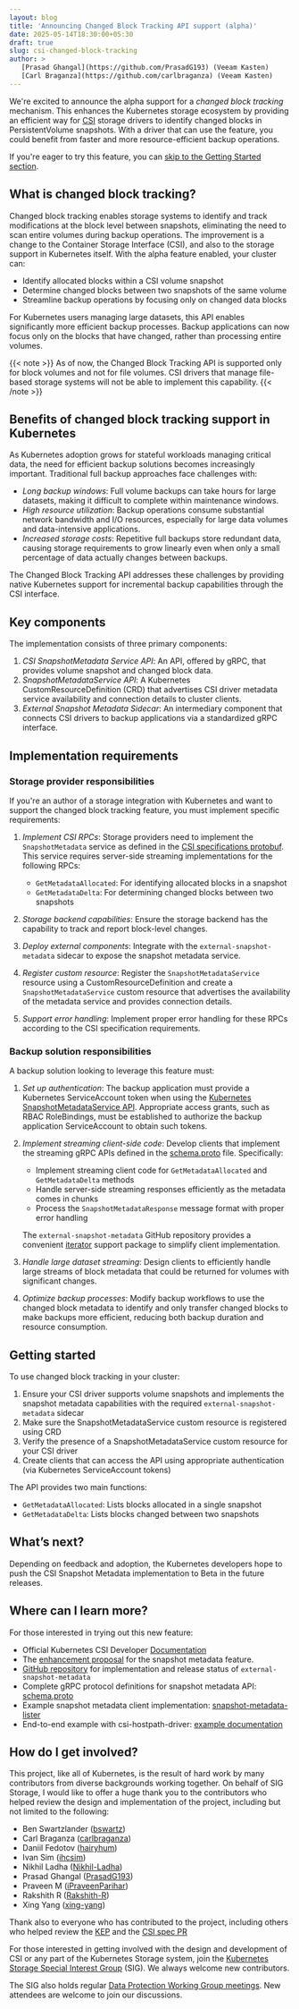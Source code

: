 ```yaml
---
layout: blog
title: 'Announcing Changed Block Tracking API support (alpha)'
date: 2025-05-14T18:30:00+05:30
draft: true
slug: csi-changed-block-tracking
author: >
   [Prasad Ghangal](https://github.com/PrasadG193) (Veeam Kasten)
   [Carl Braganza](https://github.com/carlbraganza) (Veeam Kasten)
---
```


We're excited to announce the alpha support for a _changed block tracking_ mechanism. This enhances
the Kubernetes storage ecosystem by providing an efficient way for
[CSI](https://kubernetes.io/docs/concepts/storage/volumes/#csi) storage drivers to identify changed
blocks in PersistentVolume snapshots. With a driver that can use the feature, you could benefit
from faster and more resource-efficient backup operations.

If you're eager to try this feature, you can [skip to the Getting Started section](#getting-started).

## What is changed block tracking?

Changed block tracking enables storage systems to identify and track modifications at the block level
between snapshots, eliminating the need to scan entire volumes during backup operations. The
improvement is a change to the Container Storage Interface (CSI), and also to the storage support
in Kubernetes itself.
With the alpha feature enabled, your cluster can:

- Identify allocated blocks within a CSI volume snapshot
- Determine changed blocks between two snapshots of the same volume
- Streamline backup operations by focusing only on changed data blocks

For Kubernetes users managing large datasets, this API enables significantly more efficient
backup processes. Backup applications can now focus only on the blocks that have changed,
rather than processing entire volumes.

{{< note >}}
As of now, the Changed Block Tracking API is supported only for block volumes and not for
file volumes. CSI drivers that manage file-based storage systems will not be able to
implement this capability.
{{< /note >}}

## Benefits of changed block tracking support in Kubernetes

As Kubernetes adoption grows for stateful workloads managing critical data, the need for efficient
backup solutions becomes increasingly important. Traditional full backup approaches face challenges with:

- _Long backup windows_: Full volume backups can take hours for large datasets, making it difficult
   to complete within maintenance windows.
- _High resource utilization_: Backup operations consume substantial network bandwidth and I/O
   resources, especially for large data volumes and data-intensive applications.
- _Increased storage costs_: Repetitive full backups store redundant data, causing storage
   requirements to grow linearly even when only a small percentage of data actually changes between
   backups.

The Changed Block Tracking API addresses these challenges by providing native Kubernetes support for
incremental backup capabilities through the CSI interface.

## Key components

The implementation consists of three primary components:

1. _CSI SnapshotMetadata Service API_: An API, offered by gRPC, that provides volume
   snapshot and changed block data.
2. _SnapshotMetadataService API_: A Kubernetes CustomResourceDefinition (CRD) that
   advertises CSI driver metadata service availability and connection details to
   cluster clients.
3. _External Snapshot Metadata Sidecar_: An intermediary component that connects CSI
   drivers to backup applications via a standardized gRPC interface.

## Implementation requirements

### Storage provider responsibilities

If you're an author of a storage integration with Kubernetes and want to support the changed block tracking feature, you must implement specific requirements:

1. _Implement CSI RPCs_: Storage providers need to implement the `SnapshotMetadata` service as defined in the [CSI specifications protobuf](https://github.com/container-storage-interface/spec/blob/master/csi.proto). This service requires server-side streaming implementations for the following RPCs:

   - `GetMetadataAllocated`: For identifying allocated blocks in a snapshot
   - `GetMetadataDelta`: For determining changed blocks between two snapshots

2. _Storage backend capabilities_: Ensure the storage backend has the capability to track and report block-level changes.

3. _Deploy external components_: Integrate with the `external-snapshot-metadata` sidecar to expose the snapshot metadata service.

4. _Register custom resource_: Register the `SnapshotMetadataService` resource using a CustomResourceDefinition and create a `SnapshotMetadataService` custom resource that advertises the availability of the metadata service and provides connection details.

5. _Support error handling_: Implement proper error handling for these RPCs according to the CSI specification requirements.

### Backup solution responsibilities

A backup solution looking to leverage this feature must:

1. _Set up authentication_: The backup application must provide a Kubernetes ServiceAccount token when using the
   [Kubernetes SnapshotMetadataService API](https://github.com/kubernetes/enhancements/tree/master/keps/sig-storage/3314-csi-changed-block-tracking#the-kubernetes-snapshotmetadata-service-api).
   Appropriate access grants, such as RBAC RoleBindings, must be established to authorize the backup application
   ServiceAccount to obtain such tokens.

2. _Implement streaming client-side code_: Develop clients that implement the streaming gRPC APIs defined in the
   [schema.proto](https://github.com/kubernetes-csi/external-snapshot-metadata/blob/main/proto/schema.proto) file.
   Specifically:
   - Implement streaming client code for `GetMetadataAllocated` and `GetMetadataDelta` methods
   - Handle server-side streaming responses efficiently as the metadata comes in chunks
   - Process the `SnapshotMetadataResponse` message format with proper error handling

   The `external-snapshot-metadata` GitHub repository provides a convenient
   [iterator](https://github.com/kubernetes-csi/external-snapshot-metadata/tree/master/pkg/iterator)
   support package to simplify client implementation.

3. _Handle large dataset streaming_: Design clients to efficiently handle large streams of block metadata that
   could be returned for volumes with significant changes.

4. _Optimize backup processes_: Modify backup workflows to use the changed block metadata to identify and only
   transfer changed blocks to make backups more efficient, reducing both backup duration and resource consumption.


## Getting started

To use changed block tracking in your cluster:

1. Ensure your CSI driver supports volume snapshots and implements the snapshot metadata capabilities with the required `external-snapshot-metadata` sidecar
2. Make sure the SnapshotMetadataService custom resource is registered using CRD
3. Verify the presence of a SnapshotMetadataService custom resource for your CSI driver
4. Create clients that can access the API using appropriate authentication (via Kubernetes ServiceAccount tokens)

The API provides two main functions:

- `GetMetadataAllocated`: Lists blocks allocated in a single snapshot
- `GetMetadataDelta`: Lists blocks changed between two snapshots

## What’s next?

Depending on feedback and adoption, the Kubernetes developers hope to push the CSI Snapshot Metadata implementation to Beta in the future releases.

## Where can I learn more?

For those interested in trying out this new feature:

- Official Kubernetes CSI Developer [Documentation](https://kubernetes-csi.github.io/docs/external-snapshot-metadata.html)
- The [enhancement proposal](https://github.com/kubernetes/enhancements/tree/master/keps/sig-storage/3314-csi-changed-block-tracking) for the snapshot metadata feature.
- [GitHub repository](https://github.com/kubernetes-csi/external-snapshot-metadata) for implementation and release status of `external-snapshot-metadata`
- Complete gRPC protocol definitions for snapshot metadata API: [schema.proto](https://github.com/kubernetes-csi/external-snapshot-metadata/blob/main/proto/schema.proto)
- Example snapshot metadata client implementation: [snapshot-metadata-lister](https://github.com/kubernetes-csi/external-snapshot-metadata/tree/main/examples/snapshot-metadata-lister)
- End-to-end example with csi-hostpath-driver: [example documentation](https://github.com/kubernetes-csi/csi-driver-host-path/blob/master/docs/example-ephemeral.md)


## How do I get involved?

This project, like all of Kubernetes, is the result of hard work by many contributors from diverse backgrounds working together.
On behalf of SIG Storage, I would like to offer a huge thank you to the contributors who helped review the design and implementation of the project, including but not limited to the following:

- Ben Swartzlander ([bswartz](https://github.com/bswartz))
- Carl Braganza ([carlbraganza](https://github.com/carlbraganza))
- Daniil Fedotov ([hairyhum](https://github.com/hairyhum))
- Ivan Sim ([ihcsim](https://github.com/ihcsim))
- Nikhil Ladha ([Nikhil-Ladha](https://github.com/Nikhil-Ladha))
- Prasad Ghangal ([PrasadG193](https://github.com/PrasadG193))
- Praveen M ([iPraveenParihar](https://github.com/iPraveenParihar))
- Rakshith R ([Rakshith-R](https://github.com/Rakshith-R))
- Xing Yang ([xing-yang](https://github.com/xing-yang))

Thank also to everyone who has contributed to the project, including others who helped review the
[KEP](https://github.com/kubernetes/enhancements/pull/4082) and the
[CSI spec PR](https://github.com/container-storage-interface/spec/pull/551)

For those interested in getting involved with the design and development of CSI or any part of the Kubernetes Storage system,
join the [Kubernetes Storage Special Interest Group](https://github.com/kubernetes/community/tree/master/sig-storage) (SIG).
We always welcome new contributors.

The SIG also holds regular [Data Protection Working Group meetings](https://docs.google.com/document/d/15tLCV3csvjHbKb16DVk-mfUmFry_Rlwo-2uG6KNGsfw/edit).
New attendees are welcome to join our discussions.
